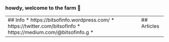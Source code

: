 ### howdy, welcome to the farm 👋

<table><tr><td valign="top">
## Info
* https://bitsofinfo.wordpress.com/
* https://twitter.com/bitsofinfo
* https://medium.com/@bitsofinfo.g
* 
</td><td valign="top">
## Articles
<!-- BLOGPOSTS:START -->
<!-- BLOGPOSTS:END -->

</td></tr></table>